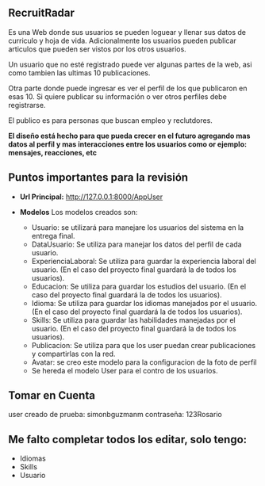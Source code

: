 ## RecruitRadar
Es una Web donde sus usuarios se pueden loguear y llenar sus datos de curriculo y hoja de vida. Adicionalmente los usuarios pueden publicar articulos que pueden ser vistos por los otros usuarios.

Un usuario que no esté registrado puede ver algunas partes de la web, asi como tambien las ultimas 10 publicaciones.

Otra parte donde puede ingresar es ver el perfil de los que publicaron en esas 10.  Si quiere publicar su información o ver otros perfiles debe registrarse.

El publico es para personas que buscan empleo y reclutdores.



**El diseño está hecho para que pueda crecer en el futuro agregando mas datos al perfil y mas interacciones entre los usuarios como or ejemplo: mensajes, reacciones, etc**


## Puntos importantes para la revisión
- **Url Principal:** http://127.0.0.1:8000/AppUser

- **Modelos** Los modelos creados son:
    - Usuario: se utilizará para manejare los usuarios del sistema en la entrega final.
    - DataUsuario: Se utiliza para manejar los datos del perfil de cada usuario.
    - ExperienciaLaboral: Se utiliza para guardar la experiencia laboral del usuario. (En el caso del proyecto final guardará la de todos los usuarios).
    - Educacion: Se utiliza para guardar los estudios del usuario. (En el caso del proyecto final guardará la de todos los usuarios).
    - Idioma: Se utiliza para guardar los idiomas manejados por el usuario. (En el caso del proyecto final guardará la de todos los usuarios).
    - Skills: Se utiliza para guardar las habilidades manejadas por el usuario. (En el caso del proyecto final guardará la de todos los usuarios).
    - Publicacion: Se utiliza para que los user puedan crear publicaciones y compartirlas con la red.
    - Avatar: se creo este modelo para la configuracion de la foto de perfil
    - Se hereda el modelo User para el contro de los usuarios.
 
## Tomar en Cuenta
user creado de prueba: simonbguzmanm
contraseña: 123Rosario

## Me falto completar todos los editar, solo tengo:
- Idiomas
- Skills
- Usuario

